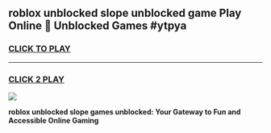 
## roblox unblocked slope unblocked game Play Online 👋 Unblocked Games #ytpya
<h3>
<a href="https://premium.freeplayer.one?title=roblox_unblocked_slope&ref=21F">CLICK TO PLAY</a></h3>
<hr>

<h3>
<a href="https://premium.freeplayer.one?title=roblox_unblocked_slope&ref=21F">CLICK 2 PLAY</a>
  
</h3>

<a href="https://premium.freeplayer.one?title=roblox_unblocked_slope&ref=21F/"><img src="https://clearcache.store/games.png"></a>


**roblox unblocked slope games unblocked: Your Gateway to Fun and Accessible Online Gaming**
